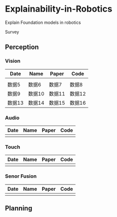 # Explainability-in-Robotics
Explain Foundation models in robotics

Survey
## Perception

### Vision

| Date  | Name  | Paper  | Code |
| ---- | ---- | ---- | ---- |
|  |  |  | |
| 数据5 | 数据6 | 数据7 | 数据8 |
| 数据9 | 数据10 | 数据11 | 数据12 |
| 数据13 | 数据14 | 数据15 | 数据16 |


### Audio

| Date  | Name  | Paper  | Code |
| ---- | ---- | ---- | ---- |
|  |  |  | |

### Touch

| Date  | Name  | Paper  | Code |
| ---- | ---- | ---- | ---- |
|  |  |  | |

### Senor Fusion

| Date  | Name  | Paper  | Code |
| ---- | ---- | ---- | ---- |
|  |  |  | |

## Planning






